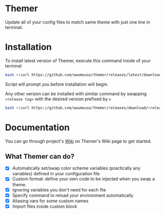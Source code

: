 # Themer 
Update all of your config files to match same theme with just one line in terminal.

# Installation

To install latest version of Themer, execute this command inside of your terminal
```bash
bash <(curl https://github.com/uwumouse/themer/releases/latest/download/install.sh -L -s)
```
Script will prompt you before installation will begin.

Any other version can be installed with similar command by swapping `<release tag>` with the desired version prefixed by `v`
```bash
bash <(curl https://github.com/uwumouse/themer/releases/download/<release tag>/install.sh -L -s)
```

# Documentation
You can go through project's [Wiki](https://github.com/uwumouse/themer/wiki) on Themer's Wiki page to get started.

## What Themer can do?
- [X] Automatically set/swap color scheme variables (practically any variables) defined in your configuration file
- [X] Custom format: define your own code to be injected when you swap a theme.
- [X] Ignoring variables you don't need for each file
- [X] Specify command to reload your environment automatically
- [X] Aliasing vars for some custom names 
- [X] Import files inside custom block
